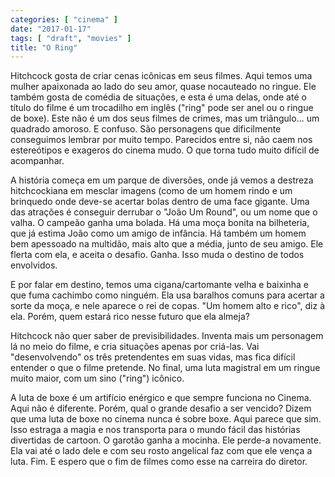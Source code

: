 ```yaml
---
categories: [ "cinema" ]
date: "2017-01-17"
tags: [ "draft", "movies" ]
title: "O Ring"
---
```

Hitchcock gosta de criar cenas icônicas em seus filmes. Aqui temos uma
mulher apaixonada ao lado do seu amor, quase nocauteado no ringue. Ele
também gosta de comédia de situações, e esta é uma delas, onde
até o título do filme é um trocadilho em inglês ("ring" pode ser
anel ou o ringue de boxe). Este não é um dos seus filmes de crimes,
mas um triângulo... um quadrado amoroso. E confuso. São personagens
que dificilmente conseguimos lembrar por muito tempo. Parecidos entre si,
não caem nos estereótipos e exageros do cinema mudo. O que torna tudo
muito difícil de acompanhar.

A história começa em um parque de diversões, onde já vemos a
destreza hitchcockiana em mesclar imagens (como de um homem rindo e um
brinquedo onde deve-se acertar bolas dentro de uma face gigante. Uma das
atrações é conseguir derrubar o "João Um Round", ou um nome que o
valha. O campeão ganha uma bolada. Há uma moça bonita na bilheteria,
que já estima João como um amigo de infância. Há também um homem bem
apessoado na multidão, mais alto que a média, junto de seu amigo. Ele
flerta com ela, e aceita o desafio. Ganha. Isso muda o destino de todos
envolvidos.

E por falar em destino, temos uma cigana/cartomante velha e baixinha e
que fuma cachimbo como ninguém. Ela usa baralhos comuns para acertar a
sorte da moça, e nele aparece o rei de copas. "Um homem alto e rico",
diz à ela. Porém, quem estará rico nesse futuro que ela almeja?

Hitchcock não quer saber de previsibilidades. Inventa mais um personagem
lá no meio do filme, e cria situações apenas por criá-las. Vai
"desenvolvendo" os três pretendentes em suas vidas, mas fica difícil
entender o que o filme pretende. No final, uma luta magistral em um
ringue muito maior, com um sino ("ring") icônico.

A luta de boxe é um artifício enérgico e que sempre funciona no
Cinema. Aqui não é diferente. Porém, qual o grande desafio a ser
vencido? Dizem que uma luta de boxe no cinema nunca é sobre boxe. Aqui
parece que sim. Isso estraga a magia e nos transporta para o mundo fácil
das histórias divertidas de cartoon. O garotão ganha a mocinha. Ele
perde-a novamente. Ela vai até o lado dele e com seu rosto angelical
faz com que ele vença a luta. Fim. E espero que o fim de filmes como
esse na carreira do diretor.
